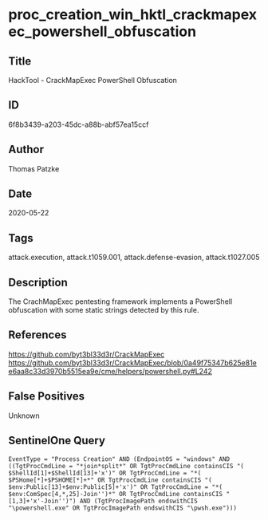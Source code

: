 # proc_creation_win_hktl_crackmapexec_powershell_obfuscation

## Title
HackTool - CrackMapExec PowerShell Obfuscation

## ID
6f8b3439-a203-45dc-a88b-abf57ea15ccf

## Author
Thomas Patzke

## Date
2020-05-22

## Tags
attack.execution, attack.t1059.001, attack.defense-evasion, attack.t1027.005

## Description
The CrachMapExec pentesting framework implements a PowerShell obfuscation with some static strings detected by this rule.

## References
https://github.com/byt3bl33d3r/CrackMapExec
https://github.com/byt3bl33d3r/CrackMapExec/blob/0a49f75347b625e81ee6aa8c33d3970b5515ea9e/cme/helpers/powershell.py#L242

## False Positives
Unknown

## SentinelOne Query
```
EventType = "Process Creation" AND (EndpointOS = "windows" AND ((TgtProcCmdLine = "*join*split*" OR TgtProcCmdLine containsCIS "( $ShellId[1]+$ShellId[13]+'x')" OR TgtProcCmdLine = "*( $PSHome[*]+$PSHOME[*]+*" OR TgtProcCmdLine containsCIS "( $env:Public[13]+$env:Public[5]+'x')" OR TgtProcCmdLine = "*( $env:ComSpec[4,*,25]-Join'')*" OR TgtProcCmdLine containsCIS "[1,3]+'x'-Join'')") AND (TgtProcImagePath endswithCIS "\powershell.exe" OR TgtProcImagePath endswithCIS "\pwsh.exe")))

```